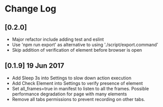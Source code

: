# Change Log

## [0.2.0]
- Major refactor include adding test and eslint
- Use 'npm run export' as alternative to using './script/export.command'
- Skip addition of verification of element before browser is open

## [0.1.9] 19 Jun 2017
- Add Sleep 3s into Settings to slow down action execution
- Add Check Element into Settings to verify presence of element
- Set all_frames=true in manifest to listen to all the frames. Possible performance degradation for page with many elements
- Remove all tabs permissions to prevent recording on other tabs.
